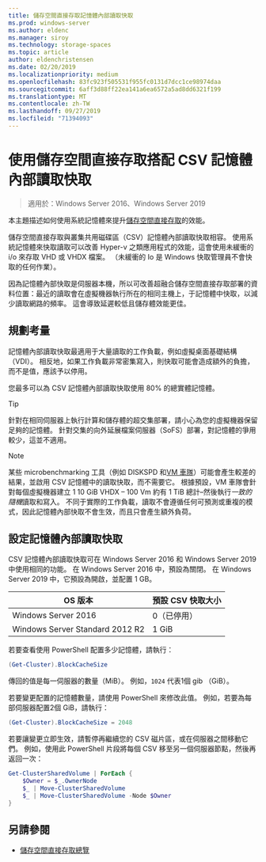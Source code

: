 ```yaml
---
title: 儲存空間直接存取記憶體內部讀取快取
ms.prod: windows-server
ms.author: eldenc
ms.manager: siroy
ms.technology: storage-spaces
ms.topic: article
author: eldenchristensen
ms.date: 02/20/2019
ms.localizationpriority: medium
ms.openlocfilehash: 83fc923f505531f955fc0131d7dcc1ce98974daa
ms.sourcegitcommit: 6aff3d88ff22ea141a6ea6572a5ad8dd6321f199
ms.translationtype: MT
ms.contentlocale: zh-TW
ms.lasthandoff: 09/27/2019
ms.locfileid: "71394093"
---
```

# <a name="using-storage-spaces-direct-with-the-csv-in-memory-read-cache"></a>使用儲存空間直接存取搭配 CSV 記憶體內部讀取快取
> 適用於：Windows Server 2016、Windows Server 2019

本主題描述如何使用系統記憶體來提升[儲存空間直接存取](storage-spaces-direct-overview.md)的效能。

儲存空間直接存取與叢集共用磁碟區（CSV）記憶體內部讀取快取相容。 使用系統記憶體來快取讀取可以改善 Hyper-v 之類應用程式的效能，這會使用未緩衝的 i/o 來存取 VHD 或 VHDX 檔案。 （未緩衝的 Io 是 Windows 快取管理員不會快取的任何作業）。

因為記憶體內部快取是伺服器本機，所以可改善超融合儲存空間直接存取部署的資料位置：最近的讀取會在虛擬機器執行所在的相同主機上，于記憶體中快取，以減少讀取網路的頻率。 這會導致延遲較低且儲存體效能更佳。

## <a name="planning-considerations"></a>規劃考量

記憶體內部讀取快取最適用于大量讀取的工作負載，例如虛擬桌面基礎結構（VDI）。 相反地，如果工作負載非常密集寫入，則快取可能會造成額外的負擔，而不是值，應該予以停用。

您最多可以為 CSV 記憶體內部讀取快取使用 80% 的總實體記憶體。

  > [!TIP]
  > 針對在相同伺服器上執行計算和儲存體的超交集部署，請小心為您的虛擬機器保留足夠的記憶體。 針對交集的向外延展檔案伺服器（SoFS）部署，對記憶體的爭用較少，這並不適用。

  > [!NOTE]
  > 某些 microbenchmarking 工具（例如 DISKSPD 和[VM 車隊](https://github.com/Microsoft/diskspd/tree/master/Frameworks/VMFleet)）可能會產生較差的結果，並啟用 CSV 記憶體中的讀取快取，而不需要它。 根據預設，VM 車隊會針對每個虛擬機器建立 1 10 GiB VHDX – 100 Vm 約有 1 TiB 總計–然後執行*一致的隨機*讀取和寫入。 不同于實際的工作負載，讀取不會遵循任何可預測或重複的模式，因此記憶體內部快取不會生效，而且只會產生額外負荷。

## <a name="configuring-the-in-memory-read-cache"></a>設定記憶體內部讀取快取

CSV 記憶體內部讀取快取可在 Windows Server 2016 和 Windows Server 2019 中使用相同的功能。 在 Windows Server 2016 中，預設為關閉。 在 Windows Server 2019 中，它預設為開啟，並配置 1 GB。

| OS 版本          | 預設 CSV 快取大小 |
|---------------------|------------------------|
| Windows Server 2016 | 0（已停用）           |
| Windows Server Standard 2012 R2 | 1 GiB                   |

若要查看使用 PowerShell 配置多少記憶體，請執行：

```PowerShell
(Get-Cluster).BlockCacheSize
```

傳回的值是每一伺服器的數量（MiB）。 例如，`1024` 代表1個 gib （GiB）。

若要變更配置的記憶體數量，請使用 PowerShell 來修改此值。 例如，若要為每部伺服器配置2個 GiB，請執行：

```PowerShell
(Get-Cluster).BlockCacheSize = 2048
```

若要讓變更立即生效，請暫停再繼續您的 CSV 磁片區，或在伺服器之間移動它們。 例如，使用此 PowerShell 片段將每個 CSV 移至另一個伺服器節點，然後再返回一次：

```PowerShell
Get-ClusterSharedVolume | ForEach {
    $Owner = $_.OwnerNode
    $_ | Move-ClusterSharedVolume
    $_ | Move-ClusterSharedVolume -Node $Owner
}
```

## <a name="see-also"></a>另請參閱

- [儲存空間直接存取總覽](storage-spaces-direct-overview.md)
